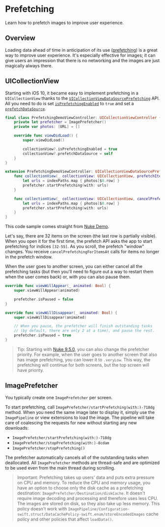 # Prefetching

Learn how to prefetch images to improve user experience.

## Overview

Loading data ahead of time in anticipation of its use ([prefetching](https://en.wikipedia.org/wiki/Prefetching)) is a great way to improve user experience. It's especially effective for images; it can give users an impression that there is no networking and the images are just magically always there.

## UICollectionView

Starting with iOS 10, it became easy to implement prefetching in a `UICollectionView` thanks to the [`UICollectionViewDataSourcePrefetching`](https://developer.apple.com/documentation/uikit/uicollectionviewdatasourceprefetching) API. All you need to do is set [`isPrefetchingEnabled`](https://developer.apple.com/documentation/uikit/uicollectionview/1771771-isprefetchingenabled) to `true` and set a [`prefetchDataSource`](https://developer.apple.com/documentation/uikit/uicollectionview/1771768-prefetchdatasource).

```swift
final class PrefetchingDemoViewController: UICollectionViewController {
    private let prefetcher = ImagePrefetcher()
    private var photos: [URL] = []

    override func viewDidLoad() {
        super.viewDidLoad()

        collectionView?.isPrefetchingEnabled = true
        collectionView?.prefetchDataSource = self
    }
}

extension PrefetchingDemoViewController: UICollectionViewDataSourcePrefetching {
    func collectionView(_ collectionView: UICollectionView, prefetchItemsAt indexPaths: [IndexPath]) {
        let urls = indexPaths.map { photos[$0.row] }
        prefetcher.startPrefetching(with: urls)
    }

    func collectionView(_ collectionView: UICollectionView, cancelPrefetchingForItemsAt indexPaths: [IndexPath]) {
        let urls = indexPaths.map { photos[$0.row] }
        prefetcher.startPrefetching(with: urls)
    }
}
```

This code sample comes straight from [Nuke Demo](https://github.com/kean/NukeDemo).

Let's say, there are 32 items on the screen (the last row is partially visible). When you open it for the first time, the prefetch API asks the app to start prefetching for indices `[32-55]`. As you scroll, the prefetch "window" changes. You receive `cancelPrefetchingForItemsAt` calls for items no longer in the prefetch window.

When the user goes to another screen, you can either cancel all the prefetching tasks (but then you'll need to figure out a way to restart them when the user comes back) or, with you can also pause them.

```swift
override func viewWillAppear(_ animated: Bool) {
    super.viewWillAppear(animated)

    prefetcher.isPaused = false
}

override func viewWillDisappear(_ animated: Bool) {
    super.viewWillDisappear(animated)

    // When you pause, the prefetcher will finish outstanding tasks
    // (by default, there are only 2 at a time), and pause the rest.
    prefetcher.isPaused = true
}
```

> Tip: Starting with [Nuke 9.5.0](https://github.com/kean/Nuke/releases/tag/9.5.0), you can also change the prefetcher priority. For example, when the user goes to another screen that also has image prefetching, you can lower it to `.veryLow`. This way, the prefetching will continue for both screens, but the top screen will have priority.

## ImagePrefetcher
 
You typically create one ``ImagePrefetcher`` per screen.

To start prefetching, call ``ImagePrefetcher/startPrefetching(with:)-718dg`` method. When you need the same image later to display it, simply use the ``ImagePipeline`` or view extensions to load the image. The pipeline will take care of coalescing the requests for new without starting any new downloads:

- ``ImagePrefetcher/startPrefetching(with:)-718dg``
- ``ImagePrefetcher/stopPrefetching(with:)-8cdam``
- ``ImagePrefetcher/stopPrefetching()``

The prefetcher automatically cancels all of the outstanding tasks when deallocated. All ``ImagePrefetcher`` methods are thread-safe and are optimized to be used even from the main thread during scrolling.

> Important: Prefetching takes up users' data and puts extra pressure on CPU and memory. To reduce the CPU and memory usage, you have an option to choose only the disk cache as a prefetching destination: ``ImagePrefetcher/Destination/diskCache``. It doesn't require image decoding and processing and therefore uses less CPU. The images are stored on disk, so they also take up less memory. This policy doesn't work with ``ImagePipeline/Configuration-swift.struct/DataCachePolicy-swift.enum/storeEncodedImages`` cache policy and other policies that affect `loadData()`. 


